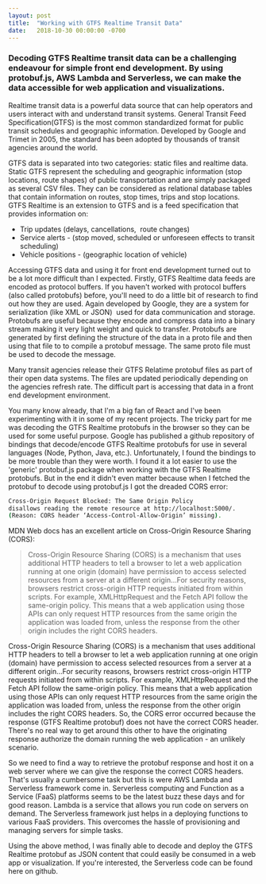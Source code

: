 ```yaml
---
layout: post
title:  "Working with GTFS Realtime Transit Data"
date:   2018-10-30 00:00:00 -0700
---
```

### Decoding GTFS Realtime transit data can be a challenging endeavour for simple front end development. By using protobuf.js, AWS Lambda and Serverless, we can make the data accessible for web application and visualizations.

Realtime transit data is a powerful data source that can help operators and users interact with and understand transit systems. General Transit Feed Specification(GTFS) is the most common standardized format for public transit schedules and geographic information. Developed by Google and Trimet in 2005, the standard has been adopted by thousands of transit agencies around the world.

GTFS data is separated into two categories: static files and realtime data. Static GTFS represent the scheduling and geographic information (stop locations, route shapes) of public transportation and are simply packaged as several CSV files. They can be considered as relational database tables that contain information on routes, stop times, trips and stop locations. GTFS Realtime is an extension to GTFS and is a feed specification that provides information on:

* Trip updates (delays, cancellations,  route changes)
* Service alerts - (stop moved, scheduled or unforeseen effects to transit scheduling)
* Vehicle positions - (geographic location of vehicle)

Accessing GTFS data and using it for front end development turned out to be a lot more difficult than I expected. Firstly, GTFS Realtime data feeds are encoded as protocol buffers. If you haven't worked with protocol buffers (also called protobufs) before, you'll need to do a little bit of research to find out how they are used. Again developed by Google, they are a system for serialization (like XML or JSON)  used for data communication and storage. Protobufs are useful because they encode and compress data into a binary stream making it very light weight and quick to transfer. Protobufs are generated by first defining the structure of the data in a proto file and then using that file to to compile a protobuf message. The same proto file must be used to decode the message.

Many transit agencies release their GTFS Relatime protobuf files as part of their open data systems. The files are updated periodically depending on the agencies refresh rate. The difficult part is accessing that data in a front end development environment.

You many know already, that I'm a big fan of React and I've been experimenting with it in some of my recent projects. The tricky part for me was decoding the GTFS Realtime protobufs in the browser so they can be used for some useful purpose. Google has published a github repository of bindings that decode/encode GTFS Realtime protobufs for use in several languages (Node, Python, Java, etc.). Unfortunately, I found the bindings to be more trouble than they were worth. I found it a lot easier to use the 'generic' protobuf.js package when working with the GTFS Realtime protobufs. But in the end it didn't even matter because when I fetched the protobuf to decode using protobuf.js I got the dreaded CORS error:

``` bash
Cross-Origin Request Blocked: The Same Origin Policy
disallows reading the remote resource at http://localhost:5000/.
(Reason: CORS header ‘Access-Control-Allow-Origin’ missing).
```

MDN Web docs has an excellent article on Cross-Origin Resource Sharing (CORS):

> Cross-Origin Resource Sharing (CORS) is a mechanism that uses additional HTTP headers to tell a browser to let a web application running at one origin (domain) have permission to access selected resources from a server at a different origin...For security reasons, browsers restrict cross-origin HTTP requests initiated from within scripts. For example, XMLHttpRequest and the Fetch API follow the same-origin policy. This means that a web application using those APIs can only request HTTP resources from the same origin the application was loaded from, unless the response from the other origin includes the right CORS headers.

Cross-Origin Resource Sharing (CORS) is a mechanism that uses additional HTTP headers to tell a browser to let a web application running at one origin (domain) have permission to access selected resources from a server at a different origin...For security reasons, browsers restrict cross-origin HTTP requests initiated from within scripts. For example, XMLHttpRequest and the Fetch API follow the same-origin policy. This means that a web application using those APIs can only request HTTP resources from the same origin the application was loaded from, unless the response from the other origin includes the right CORS headers.
So, the CORS error occurred because the response (GTFS Realtime protobuf) does not have the correct CORS header. There's no real way to get around this other to have the originating response authorize the domain running the web application - an unlikely scenario.

So we need to find a way to retrieve the protobuf response and host it on a web server where we can give the response the correct CORS headers. That's usually a cumbersome task but this is were AWS Lambda and Serverless framework come in. Serverless computing and Function as a Service (FaaS) platforms seems to be the latest buzz these days and for good reason. Lambda is a service that allows you run code on servers on demand. The Serverless framework just helps in a deploying functions to various FaaS providers. This overcomes the hassle of provisioning and managing servers for simple tasks.

Using the above method, I was finally able to decode and deploy the GTFS Realtime protobuf as JSON content that could easily be consumed in a web app or visualization. If you're interested, the Serverless code can be found here on github.

[jekyll-docs]: https://jekyllrb.com/docs/home
[jekyll-gh]:   https://github.com/jekyll/jekyll
[jekyll-talk]: https://talk.jekyllrb.com/
